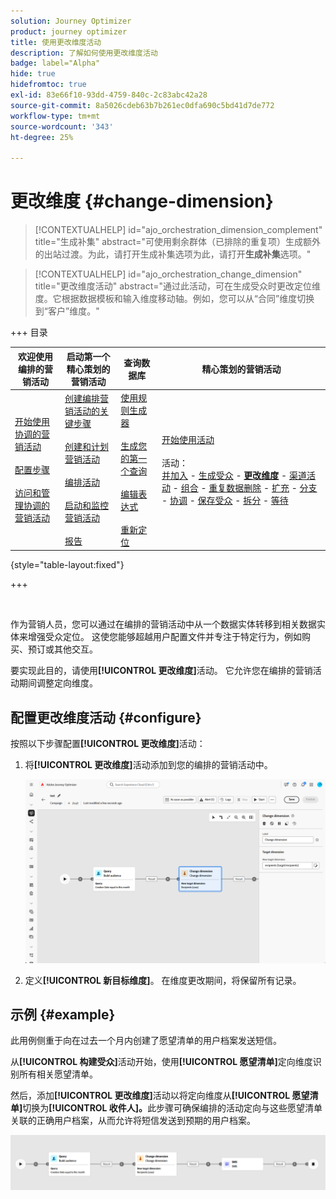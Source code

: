 ```yaml
---
solution: Journey Optimizer
product: journey optimizer
title: 使用更改维度活动
description: 了解如何使用更改维度活动
badge: label="Alpha"
hide: true
hidefromtoc: true
exl-id: 83e66f10-93dd-4759-840c-2c83abc42a28
source-git-commit: 8a5026cdeb63b7b261ec0dfa690c5bd41d7de772
workflow-type: tm+mt
source-wordcount: '343'
ht-degree: 25%

---
```


# 更改维度 {#change-dimension}

>[!CONTEXTUALHELP]
>id="ajo_orchestration_dimension_complement"
>title="生成补集"
>abstract="可使用剩余群体（已排除的重复项）生成额外的出站过渡。为此，请打开生成补集选项为此，请打开&#x200B;**生成补集**&#x200B;选项。"

>[!CONTEXTUALHELP]
>id="ajo_orchestration_change_dimension"
>title="更改维度活动"
>abstract="通过此活动，可在生成受众时更改定位维度。它根据数据模板和输入维度移动轴。例如，您可以从“合同”维度切换到“客户”维度。"

+++ 目录

| 欢迎使用编排的营销活动 | 启动第一个精心策划的营销活动 | 查询数据库 | 精心策划的营销活动 |
|---|---|---|---|
| [开始使用协调的营销活动](../gs-orchestrated-campaigns.md)<br/><br/>[配置步骤](../configuration-steps.md)<br/><br/>[访问和管理协调的营销活动](../access-manage-orchestrated-campaigns.md) | [创建编排营销活动的关键步骤](../gs-campaign-creation.md)<br/><br/>[创建和计划营销活动](../create-orchestrated-campaign.md)<br/><br/>[编排活动](../orchestrate-activities.md)<br/><br/>[启动和监控营销活动](../start-monitor-campaigns.md)<br/><br/>[报告](../reporting-campaigns.md) | [使用规则生成器](../orchestrated-rule-builder.md)<br/><br/>[生成您的第一个查询](../build-query.md)<br/><br/>[编辑表达式](../edit-expressions.md)<br/><br/>[重新定位](../retarget.md) | [开始使用活动](about-activities.md)<br/><br/>活动：<br/>[并加入](and-join.md) - [生成受众](build-audience.md) - <b>[更改维度](change-dimension.md)</b> - [渠道活动](channels.md) - [组合](combine.md) - [重复数据删除](deduplication.md) - [扩充](enrichment.md) - [分支](fork.md) - [协调](reconciliation.md) - [保存受众](save-audience.md) - [拆分](split.md) - [等待](wait.md) |

{style="table-layout:fixed"}

+++


<br/>

作为营销人员，您可以通过在编排的营销活动中从一个数据实体转移到相关数据实体来增强受众定位。 这使您能够超越用户配置文件并专注于特定行为，例如购买、预订或其他交互。

要实现此目的，请使用&#x200B;**[!UICONTROL 更改维度]**&#x200B;活动。 它允许您在编排的营销活动期间调整定向维度。

<!--
>[!IMPORTANT]
>
>Please note that the **[!UICONTROL Change Dimension]** and **[!UICONTROL Change Data source]** activities should not be added in one row. If you need to use both activities consecutively, make sure you include an **[!UICONTROL Enrichement]** activity in between them. This ensures proper execution and prevents potential conflicts or errors.-->

## 配置更改维度活动 {#configure}

按照以下步骤配置&#x200B;**[!UICONTROL 更改维度]**&#x200B;活动：

1. 将&#x200B;**[!UICONTROL 更改维度]**&#x200B;活动添加到您的编排的营销活动中。

   ![](../assets/orchestrated-change-dimension.png)

1. 定义&#x200B;**[!UICONTROL 新目标维度]**。 在维度更改期间，将保留所有记录。


## 示例 {#example}

此用例侧重于向在过去一个月内创建了愿望清单的用户档案发送短信。

从&#x200B;**[!UICONTROL 构建受众]**&#x200B;活动开始，使用&#x200B;**[!UICONTROL 愿望清单]**&#x200B;定向维度识别所有相关愿望清单。

然后，添加&#x200B;**[!UICONTROL 更改维度]**&#x200B;活动以将定向维度从&#x200B;**[!UICONTROL 愿望清单]**&#x200B;切换为&#x200B;**[!UICONTROL 收件人]。**&#x200B;此步骤可确保编排的活动定向与这些愿望清单关联的正确用户档案，从而允许将短信发送到预期的用户档案。

![](../assets/orchestrated-change-dimension-example.png)
